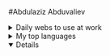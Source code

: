 #Abdulaziz Abduvaliev
<details> 
<summary> Daily webs to use at work <summary>
<details>
<summary>My top languages</summary>

| Department | Websites |
|-----:|-----------|
|   Ambo access| (https://iad.umbrella.amazon.dev/ata/initiate)|
|   CPT | https://midway-auth.amazon.com/SSO/redirect?redirect_uri=https%3A%2F%2Frodeo-iad.amazon.com%2FROC1%2FExSD%3Bjsessionid%3DB081EAD603CAF777D6ABC3B8D2182D9D%3FyAxis%3DPROCESS_PATH%26zAxis%3DWORK_POOL%26shipmentTypes%3DCUSTOMER_SHIPMENTS%26exSDRange.quickRange%3DDAILY%26exSDRange.dailyStart%3D07%253A30%26exSDRange.dailyEnd%3D21%253A00%26giftOption%3DALL%26fulfillmentServiceClass%3DALL%26fracs%3DALL%26isEulerExSDMiss%3DALL%26isEulerPromiseMiss%3DALL%26isEulerUpgraded%3DALL%26isReactiveTransfer%3DALL%26_workPool%3Don%26workPool%3DReadyToPick%26workPool%3DReadyToPickHardCapped%26workPool%3DReadyToPickUnconstrained%26workPool%3DPickingNotYetPicked%26workPool%3DPickingNotYetPickedPrioritized%26workPool%3DPickingNotYetPickedNotPrioritized%26workPool%3DPickingNotYetPickedHardCapped%26workPool%3DCrossdockNotYetPicked%26_workPool%3Don%26workPool%3DPickingPicked%26workPool%3DPickingPickedInProgress%26workPool%3DPickingPickedInTransit%26workPool%3DPickingPickedRouting%26workPool%3DPickingPickedAtDestination%26workPool%3DInducted%26workPool%3DRebinBuffered%26workPool%3DSorted%26workPool%3DGiftWrap%26workPool%3DPacking%26workPool%3DScanned%26workPool%3DProblemSolving%26workPool%3DProcessPartial%26workPool%3DSoftwareException%26workPool%3DCrossdock%26workPool%3DPreSort%26workPool%3DTransshipSorted%26workPool%3DPalletized%26_workPool%3Don%26_workPool%3Don%26processPath%3DPPSingle%26processPath%3DPPHighQuantityShipment%26processPath%3DPPSingleBoxDrop1%26processPath%3DPPSingleSmall%26processPath%3DPPMultiLarge%26processPath%3DPPMultiSmall%26processPath%3DPPMultiWraps%26processPath%3DPPSingleWrap%26processPath%3DPPPalletSingle%26processPath%3DPPPalletLarge%26processPath%3DPPPalletSingleBoxDrop1%26processPath%3DPPPalletSingleSmall%26processPath%3DPPPalletSingleWraps%26processPath%3DPPPalletSmall%26processPath%3DPPSmartPac%26processPath%3DPPSingleLarge%26processPath%3DPPSingleMedium%26processPath%3DPPMix%26processPath%3DPPSmartPacLarge%26processPath%3DPPSingleSmallPoly%26processPath%3DPPSingleCW1000%26processPath%3D%26minPickPriority%3DMIN_PRIORITY%26shipMethod%3D%26shipOption%3D%26sortCode%3D%26fnSku%3D&client_id=https%3A%2F%2Frodeo-iad.amazon.com%3A443&scope=openid&response_type=id_token&nonce=ec30b559dc0a6dbbf733384b4ef95569bee0fbcc3ad66cf51826b431464492fc&sentry_handler_version=midwaygateway&response_mode=query&acr_values=kerberos&use_sentry_key=1&state=%2FROC1%2FExSD%3Bjsessionid%3DB081EAD603CAF777D6ABC3B8D2182D9D%3FyAxis%3DPROCESS_PATH%26zAxis%3DWORK_POOL%26shipmentTypes%3DCUSTOMER_SHIPMENTS%26exSDRange.quickRange%3DDAILY%26exSDRange.dailyStart%3D07%253A30%26exSDRange.dailyEnd%3D21%253A00%26giftOption%3DALL%26fulfillmentServiceClass%3DALL%26fracs%3DALL%26isEulerExSDMiss%3DALL%26isEulerPromiseMiss%3DALL%26isEulerUpgraded%3DALL%26isReactiveTransfer%3DALL%26_workPool%3Don%26workPool%3DReadyToPick%26workPool%3DReadyToPickHardCapped%26workPool%3DReadyToPickUnconstrained%26workPool%3DPickingNotYetPicked%26workPool%3DPickingNotYetPickedPrioritized%26workPool%3DPickingNotYetPickedNotPrioritized%26workPool%3DPickingNotYetPickedHardCapped%26workPool%3DCrossdockNotYetPicked%26_workPool%3Don%26workPool%3DPickingPicked%26workPool%3DPickingPickedInProgress%26workPool%3DPickingPickedInTransit%26workPool%3DPickingPickedRouting%26workPool%3DPickingPickedAtDestination%26workPool%3DInducted%26workPool%3DRebinBuffered%26workPool%3DSorted%26workPool%3DGiftWrap%26workPool%3DPacking%26workPool%3DScanned%26workPool%3DProblemSolving%26workPool%3DProcessPartial%26workPool%3DSoftwareException%26workPool%3DCrossdock%26workPool%3DPreSort%26workPool%3DTransshipSorted%26workPool%3DPalletized%26_workPool%3Don%26_workPool%3Don%26processPath%3DPPSingle%26processPath%3DPPHighQuantityShipment%26processPath%3DPPSingleBoxDrop1%26processPath%3DPPSingleSmall%26processPath%3DPPMultiLarge%26processPath%3DPPMultiSmall%26processPath%3DPPMultiWraps%26processPath%3DPPSingleWrap%26processPath%3DPPPalletSingle%26processPath%3DPPPalletLarge%26processPath%3DPPPalletSingleBoxDrop1%26processPath%3DPPPalletSingleSmall%26processPath%3DPPPalletSingleWraps%26processPath%3DPPPalletSmall%26processPath%3DPPSmartPac%26processPath%3DPPSingleLarge%26processPath%3DPPSingleMedium%26processPath%3DPPMix%26processPath%3DPPSmartPacLarge%26processPath%3DPPSingleSmallPoly%26processPath%3DPPSingleCW1000%26processPath%3D%26minPickPriority%3DMIN_PRIORITY%26shipMethod%3D%26shipOption%3D%26sortCode%3D%26fnSku%3D |
|  GCA | https://midway-auth.amazon.com/SSO/redirect?redirect_uri=https%3A%2F%2Fguided-coaching.corp.amazon.com%2F&client_id=guided-coaching.corp.amazon.com%3A443&scope=openid&response_type=id_token&nonce=215f9cf8dc8be30d9eac348b110d1a4d4ea257ecdfa39cfa13c31688d0c03f70&sentry_handler_version=midwaygateway&response_mode=query&acr_values=kerberos&use_sentry_key=1&state=%2F#/opportunities |

</details>
<details open> 
